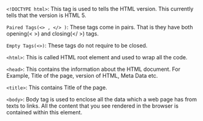 `<!DOCTYPE html>`: This tag is used to tells the HTML version. This currently tells that the version is HTML 5.

`Paired Tags(<> , </> )`: These tags come in pairs. That is they have both opening(< >) and closing(</ >) tags.

`Empty Tags(<>)`: These tags do not require to be closed.

`<html>`: This is called HTML root element and used to wrap all the code.

`<head>`: This contains the information about the HTML document. For Example, Title of the page, version of HTML, Meta Data etc.

`<title>`: This contains Title of the page.

`<body>`: Body tag is used to enclose all the data which a web page has from texts to links. All the content that you see rendered in the browser is contained within this element. 
